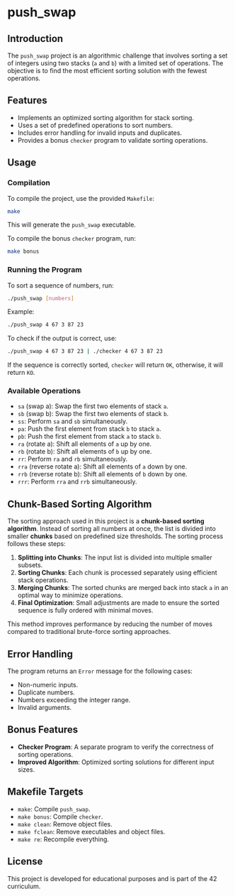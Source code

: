 # push_swap

## Introduction
The `push_swap` project is an algorithmic challenge that involves sorting a set of integers using two stacks (`a` and `b`) with a limited set of operations. The objective is to find the most efficient sorting solution with the fewest operations.

## Features
- Implements an optimized sorting algorithm for stack sorting.
- Uses a set of predefined operations to sort numbers.
- Includes error handling for invalid inputs and duplicates.
- Provides a bonus `checker` program to validate sorting operations.

## Usage
### Compilation
To compile the project, use the provided `Makefile`:
```sh
make
```
This will generate the `push_swap` executable.

To compile the bonus `checker` program, run:
```sh
make bonus
```

### Running the Program
To sort a sequence of numbers, run:
```sh
./push_swap [numbers]
```
Example:
```sh
./push_swap 4 67 3 87 23
```
To check if the output is correct, use:
```sh
./push_swap 4 67 3 87 23 | ./checker 4 67 3 87 23
```
If the sequence is correctly sorted, `checker` will return `OK`, otherwise, it will return `KO`.

### Available Operations
- `sa` (swap a): Swap the first two elements of stack `a`.
- `sb` (swap b): Swap the first two elements of stack `b`.
- `ss`: Perform `sa` and `sb` simultaneously.
- `pa`: Push the first element from stack `b` to stack `a`.
- `pb`: Push the first element from stack `a` to stack `b`.
- `ra` (rotate a): Shift all elements of `a` up by one.
- `rb` (rotate b): Shift all elements of `b` up by one.
- `rr`: Perform `ra` and `rb` simultaneously.
- `rra` (reverse rotate a): Shift all elements of `a` down by one.
- `rrb` (reverse rotate b): Shift all elements of `b` down by one.
- `rrr`: Perform `rra` and `rrb` simultaneously.

## Chunk-Based Sorting Algorithm
The sorting approach used in this project is a **chunk-based sorting algorithm**. Instead of sorting all numbers at once, the list is divided into smaller **chunks** based on predefined size thresholds. The sorting process follows these steps:
1. **Splitting into Chunks**: The input list is divided into multiple smaller subsets.
2. **Sorting Chunks**: Each chunk is processed separately using efficient stack operations.
3. **Merging Chunks**: The sorted chunks are merged back into stack `a` in an optimal way to minimize operations.
4. **Final Optimization**: Small adjustments are made to ensure the sorted sequence is fully ordered with minimal moves.

This method improves performance by reducing the number of moves compared to traditional brute-force sorting approaches.

## Error Handling
The program returns an `Error` message for the following cases:
- Non-numeric inputs.
- Duplicate numbers.
- Numbers exceeding the integer range.
- Invalid arguments.

## Bonus Features
- **Checker Program**: A separate program to verify the correctness of sorting operations.
- **Improved Algorithm**: Optimized sorting solutions for different input sizes.

## Makefile Targets
- `make`: Compile `push_swap`.
- `make bonus`: Compile `checker`.
- `make clean`: Remove object files.
- `make fclean`: Remove executables and object files.
- `make re`: Recompile everything.

## License
This project is developed for educational purposes and is part of the 42 curriculum.

